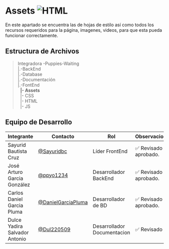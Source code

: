 # Assets  ![HTML](https://img.shields.io/badge/HTML-239120?style=for-the-badge&logo=html5&logoColor=white)


 En este apartado se encuentra las de hojas de estilo así como todos los recursos requeridos para la página, imagenes, videos, para que esta pueda funcionar correctamente.  

## Estructura de Archivos 

>Integradora -Puppies-Waiting<br>
>|.-BackEnd <br>
>|.-Database <br>
>|.-Documentación <br>
>|.-FontEnd <br>
>&nbsp;&nbsp;**|- Assets** <br>
>&nbsp;&nbsp;|- CSS <br>
>&nbsp;&nbsp;|- HTML <br>
>&nbsp;&nbsp;|- JS <br>


## Equipo de Desarrollo

|Integrante|Contacto|Rol|Observaciones|
|------------|--------|---|---|
|Sayurid Bautista Cruz|[@Sayuridbc](https://github.com/sayuridbc)|Líder FrontEnd|✅ Revisado y aprobado.|
|José Arturo Garcia González |[@ppyo1234](https://github.com/ppyo1234)|Desarrollador BackEnd|✅ Revisado y aprobado.|
|Carlos Daniel Garcia Pluma|[@DanielGarciaPluma](https://github.com/DanielGarciaPluma)|Desarrollador de BD|✅ Revisado y aprobado.|
|Dulce Yadira Salvador Antonio|[@Dul220509](https://github.com/Dul220509)|Desarrollador Documentacion|✅ Revisado|
